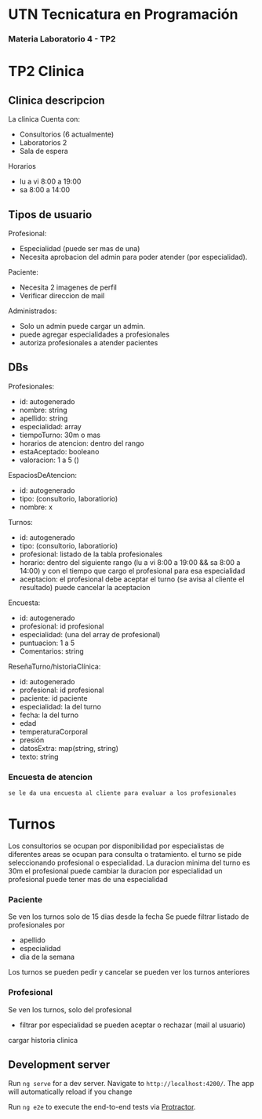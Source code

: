 # UTN Tecnicatura en Programación

### Materia Laboratorio 4 - TP2

# TP2 Clinica

## Clinica descripcion
La clinica Cuenta con:
 - Consultorios (6 actualmente)
 - Laboratorios 2
 - Sala de espera

 Horarios 
  - lu a vi 8:00 a 19:00
  - sa 8:00 a 14:00

## Tipos de usuario
Profesional: 
 - Especialidad (puede ser mas de una)
 - Necesita aprobacion del admin para poder atender (por especialidad).

Paciente:
 - Necesita 2 imagenes de perfil
 - Verificar direccion de mail

Administrados:
 - Solo un admin puede cargar un admin.
 - puede agregar especialidades a profesionales
 - autoriza profesionales a atender pacientes

## DBs
Profesionales:
 - id: autogenerado
 - nombre: string
 - apellido: string
 - especialidad: array
 - tiempoTurno: 30m o mas
 - horarios de atencion: dentro del rango
 - estaAceptado: booleano
 - valoracion: 1 a 5 ()

EspaciosDeAtencion:
 - id: autogenerado
 - tipo: (consultorio, laboratiorio)
 - nombre: x

Turnos:
 - id: autogenerado
 - tipo: (consultorio, laboratiorio)
 - profesional: listado de la tabla profesionales
 - horario: dentro del siguiente rango (lu a vi 8:00 a 19:00 && sa 8:00 a 14:00) y con el tiempo que cargo el profesional para esa especialidad
 - aceptacion: el profesional debe aceptar el turno (se avisa al cliente el resultado) 
    puede cancelar la aceptacion

Encuesta:
 - id: autogenerado
 - profesional: id profesional
 - especialidad: (una del array de profesional)
 - puntuacion: 1 a 5
 - Comentarios: string 

ReseñaTurno/historiaClínica:
 - id: autogenerado
 - profesional: id profesional
 - paciente: id paciente
 - especialidad: la del turno 
 - fecha: la del turno
 - edad
 - temperaturaCorporal
 - presión
 - datosExtra: map(string, string)
 - texto: string

### Encuesta de atencion
    se le da una encuesta al cliente para evaluar a los profesionales


# Turnos
Los consultorios se ocupan por disponibilidad por especialistas de diferentes areas
se ocupan para consulta o tratamiento.
el turno se pide seleccionando profesional o especialidad. La duracion minima del turno es 30m
el profesional puede cambiar la duracion por especialidad
un profesional puede tener mas de una especialidad

### Paciente
Se ven los turnos solo de 15 dias desde la fecha
Se puede filtrar listado de profesionales por 
- apellido
- especialidad
- dia de la semana

Los turnos se pueden pedir y cancelar
se pueden ver los turnos anteriores

### Profesional
Se ven los turnos, solo del profesional
- filtrar por especialidad
se pueden aceptar o rechazar (mail al usuario)

cargar historia clinica






## Development server

Run `ng serve` for a dev server. Navigate to `http://localhost:4200/`. The app will automatically reload if you change

Run `ng e2e` to execute the end-to-end tests via [Protractor](http://www.protractortest.org/).
